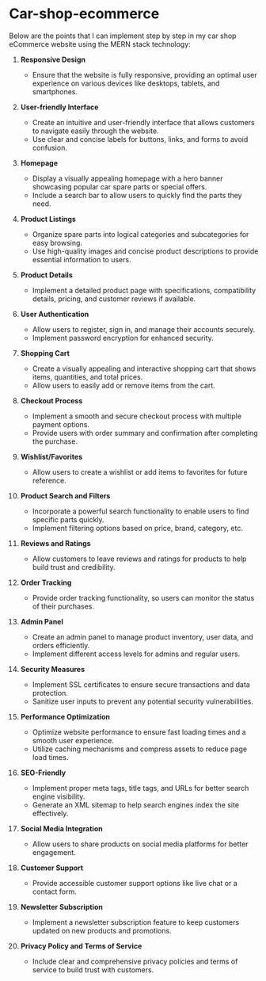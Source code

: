 # Car-shop-ecommerce

Below are the points that I can implement step by step in my car shop eCommerce website using the MERN stack technology:

1. **Responsive Design**
   - Ensure that the website is fully responsive, providing an optimal user experience on various devices like desktops, tablets, and smartphones.

2. **User-friendly Interface**
   - Create an intuitive and user-friendly interface that allows customers to navigate easily through the website.
   - Use clear and concise labels for buttons, links, and forms to avoid confusion.

3. **Homepage**
   - Display a visually appealing homepage with a hero banner showcasing popular car spare parts or special offers.
   - Include a search bar to allow users to quickly find the parts they need.

4. **Product Listings**
   - Organize spare parts into logical categories and subcategories for easy browsing.
   - Use high-quality images and concise product descriptions to provide essential information to users.

5. **Product Details**
   - Implement a detailed product page with specifications, compatibility details, pricing, and customer reviews if available.

6. **User Authentication**
   - Allow users to register, sign in, and manage their accounts securely.
   - Implement password encryption for enhanced security.

7. **Shopping Cart**
   - Create a visually appealing and interactive shopping cart that shows items, quantities, and total prices.
   - Allow users to easily add or remove items from the cart.

8. **Checkout Process**
   - Implement a smooth and secure checkout process with multiple payment options.
   - Provide users with order summary and confirmation after completing the purchase.

9. **Wishlist/Favorites**
   - Allow users to create a wishlist or add items to favorites for future reference.

10. **Product Search and Filters**
    - Incorporate a powerful search functionality to enable users to find specific parts quickly.
    - Implement filtering options based on price, brand, category, etc.

11. **Reviews and Ratings**
    - Allow customers to leave reviews and ratings for products to help build trust and credibility.

12. **Order Tracking**
    - Provide order tracking functionality, so users can monitor the status of their purchases.

13. **Admin Panel**
    - Create an admin panel to manage product inventory, user data, and orders efficiently.
    - Implement different access levels for admins and regular users.

14. **Security Measures**
    - Implement SSL certificates to ensure secure transactions and data protection.
    - Sanitize user inputs to prevent any potential security vulnerabilities.

15. **Performance Optimization**
    - Optimize website performance to ensure fast loading times and a smooth user experience.
    - Utilize caching mechanisms and compress assets to reduce page load times.

16. **SEO-Friendly**
    - Implement proper meta tags, title tags, and URLs for better search engine visibility.
    - Generate an XML sitemap to help search engines index the site effectively.

17. **Social Media Integration**
    - Allow users to share products on social media platforms for better engagement.

18. **Customer Support**
    - Provide accessible customer support options like live chat or a contact form.

19. **Newsletter Subscription**
    - Implement a newsletter subscription feature to keep customers updated on new products and promotions.

20. **Privacy Policy and Terms of Service**
    - Include clear and comprehensive privacy policies and terms of service to build trust with customers.

